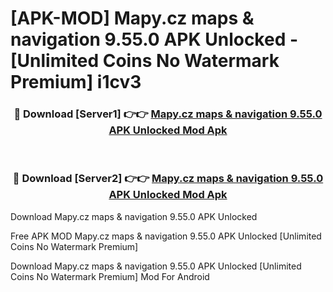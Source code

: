 # [APK-MOD] Mapy.cz  maps & navigation 9.55.0 APK Unlocked - [Unlimited Coins No Watermark Premium] i1cv3



<div align="center">
<h3>🔴 Download [Server1] 👉👉 <a href="https://momento.my/?title=Mapy.cz__maps_&_navigation_9.55.0_APK_Unlocked">Mapy.cz  maps & navigation 9.55.0 APK Unlocked Mod Apk</a></h3><br>

<h3>🔴 Download [Server2] 👉👉 <a href="https://momento.my/?title=Mapy.cz__maps_&_navigation_9.55.0_APK_Unlocked">Mapy.cz  maps & navigation 9.55.0 APK Unlocked Mod Apk</a></h3>
</div>



Download Mapy.cz  maps & navigation 9.55.0 APK Unlocked 

Free APK MOD Mapy.cz  maps & navigation 9.55.0 APK Unlocked [Unlimited Coins No Watermark Premium]

Download Mapy.cz  maps & navigation 9.55.0 APK Unlocked [Unlimited Coins No Watermark Premium] Mod For Android
